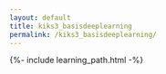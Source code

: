 ```yaml
---
layout: default
title: kiks3_basisdeeplearning
permalink: /kiks3_basisdeeplearning/
---
```


{%- include learning_path.html -%}
